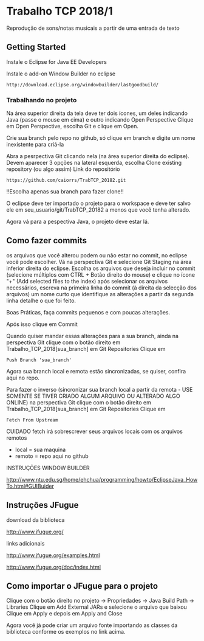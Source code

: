 # Trabalho TCP 2018/1

Reprodução de sons/notas musicais a partir de uma entrada de texto

## Getting Started

Instale o Eclipse for Java EE Developers

Instale o add-on Window Builder no eclipse

```
http://download.eclipse.org/windowbuilder/lastgoodbuild/
```

### Trabalhando no projeto

Na área superior direita da tela deve ter dois ícones, um deles indicando Java (passe o mouse em cima) e outro indicando Open Perspective
Clique em Open Perspective, escolha Git e clique em Open.

Crie sua branch pelo repo no github, só clique em branch e digite um nome inexistente para criá-la

Abra a pesrpectiva Git clicando nela (na área superior direita do eclipse).
Devem aparecer 3 opções na lateral esquerda, escolha Clone existing repository (ou algo assim)
Link do repositório

```
https://github.com/caiorrs/TrabTCP_20182.git
```

!!Escolha apenas sua branch para fazer clone!!

O eclipse deve ter importado o projeto para o workspace e deve ter salvo ele em seu_usuario/git/TrabTCP_20182 a menos que você tenha alterado.

Agora vá para a pespectiva Java, o projeto deve estar lá.

## Como fazer commits

os arquivos que você alterou podem ou não estar no commit, no eclipse você pode escolher. Vá na perspectiva Git e selecione Git Staging
na área inferior direita do eclipse. Escolha os arquivos que deseja incluir no commit (selecione múltiplos com CTRL + Botão direito do mouse) e clique no ícone "+" (Add selected files to the index)
após selecionar os arquivos necessários, escreva na primeira linha do commit (à direita da selecção dos arquivos) um nome curto que identifique as alterações
a partir da segunda linha detalhe o que foi feito.

Boas Práticas, faça commits pequenos e com poucas alterações.

Após isso clique em Commit

Quando quiser mandar essas alterações para a sua branch, ainda na perspectiva Git clique com o botão direito em Trabalho_TCP_2018[sua_branch] em Git Repositories
Clique em
```
Push Branch 'sua_branch'
```

Agora sua branch local e remota estão sincronizadas, se quiser, confira aqui no repo.

Para fazer o inverso (sincronizar sua branch local a partir da remota - USE SOMENTE SE TIVER CRIADO ALGUM ARQUIVO OU ALTERADO ALGO ONLINE)
na perspectiva Git clique com o botão direito em Trabalho_TCP_2018[sua_branch] em Git Repositories
Clique em
```
Fetch From Upstream
```

CUIDADO fetch irá sobrescrever seus arquivos locais com os arquivos remotos

- local = sua maquina
- remoto = repo aqui no github

INSTRUÇÕES WINDOW BUILDER

http://www.ntu.edu.sg/home/ehchua/programming/howto/EclipseJava_HowTo.html#GUIBuider

## Instruções JFugue

download da biblioteca

http://www.jfugue.org/

links adicionais

http://www.jfugue.org/examples.html

http://www.jfugue.org/doc/index.html

## Como importar o JFugue para o projeto

Clique com o botão direito no projeto -> Propriedades -> Java Build Path -> Libraries
Clique em Add External JARs e selecione o arquivo que baixou
Clique em Apply e depois em Apply and Close

Agora você já pode criar um arquivo fonte importando as classes da biblioteca conforme os exemplos no link acima.
